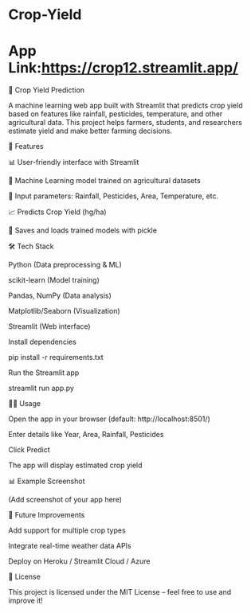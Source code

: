 # Crop-Yield

# App Link:https://crop12.streamlit.app/
🌾 Crop Yield Prediction

A machine learning web app built with Streamlit that predicts crop yield based on features like rainfall, pesticides, temperature, and other agricultural data. This project helps farmers, students, and researchers estimate yield and make better farming decisions.

🚀 Features

📊 User-friendly interface with Streamlit

🤖 Machine Learning model trained on agricultural datasets

🔢 Input parameters: Rainfall, Pesticides, Area, Temperature, etc.

📈 Predicts Crop Yield (hg/ha)

💾 Saves and loads trained models with pickle

🛠️ Tech Stack

Python (Data preprocessing & ML)

scikit-learn (Model training)

Pandas, NumPy (Data analysis)

Matplotlib/Seaborn (Visualization)

Streamlit (Web interface)

Install dependencies

pip install -r requirements.txt


Run the Streamlit app

streamlit run app.py

🧑‍💻 Usage

Open the app in your browser (default: http://localhost:8501/)

Enter details like Year, Area, Rainfall, Pesticides

Click Predict

The app will display estimated crop yield

📊 Example Screenshot

(Add screenshot of your app here)

🔮 Future Improvements

Add support for multiple crop types

Integrate real-time weather data APIs

Deploy on Heroku / Streamlit Cloud / Azure

📜 License

This project is licensed under the MIT License – feel free to use and improve it!
